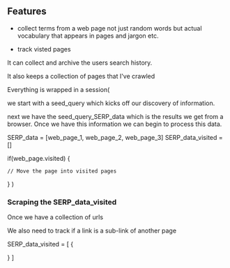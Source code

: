 ## Features

 - collect terms from a web page not just random words but actual vocabulary that appears in pages
   and jargon etc.

 - track visted pages


It can collect and archive the users search history.

It also keeps a collection of pages that I've crawled


Everything is wrapped in a session(

we start with a seed_query which kicks off our discovery of information.

next we have the seed_query_SERP_data which is the results we get from a browser. Once we have this information
we can begin to process this data.

SERP_data = [web_page_1, web_page_2, web_page_3]
SERP_data_visited = []

if(web_page.visited) {

	// Move the page into visited pages
}
)

### Scraping the SERP_data_visited

Once we have a collection of urls

We also need to track if a link is a sub-link of another page

SERP_data_visited = [
  {
    
  }
]



